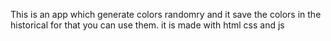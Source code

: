 This is an app which generate colors 
randomry and it save the colors in 
the historical for that you can use 
them. it is made with html css and js
